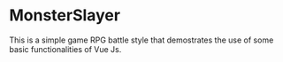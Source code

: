 # MonsterSlayer
 This is a simple game RPG battle style that demostrates the use of some basic functionalities of Vue Js.
